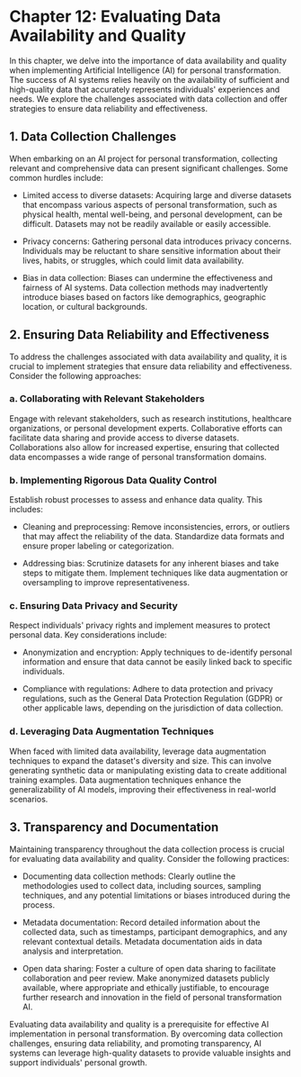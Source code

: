 Chapter 12: Evaluating Data Availability and Quality
====================================================

In this chapter, we delve into the importance of data availability and quality when implementing Artificial Intelligence (AI) for personal transformation. The success of AI systems relies heavily on the availability of sufficient and high-quality data that accurately represents individuals' experiences and needs. We explore the challenges associated with data collection and offer strategies to ensure data reliability and effectiveness.

**1. Data Collection Challenges**
---------------------------------

When embarking on an AI project for personal transformation, collecting relevant and comprehensive data can present significant challenges. Some common hurdles include:

* Limited access to diverse datasets: Acquiring large and diverse datasets that encompass various aspects of personal transformation, such as physical health, mental well-being, and personal development, can be difficult. Datasets may not be readily available or easily accessible.

* Privacy concerns: Gathering personal data introduces privacy concerns. Individuals may be reluctant to share sensitive information about their lives, habits, or struggles, which could limit data availability.

* Bias in data collection: Biases can undermine the effectiveness and fairness of AI systems. Data collection methods may inadvertently introduce biases based on factors like demographics, geographic location, or cultural backgrounds.

**2. Ensuring Data Reliability and Effectiveness**
--------------------------------------------------

To address the challenges associated with data availability and quality, it is crucial to implement strategies that ensure data reliability and effectiveness. Consider the following approaches:

### a. Collaborating with Relevant Stakeholders

Engage with relevant stakeholders, such as research institutions, healthcare organizations, or personal development experts. Collaborative efforts can facilitate data sharing and provide access to diverse datasets. Collaborations also allow for increased expertise, ensuring that collected data encompasses a wide range of personal transformation domains.

### b. Implementing Rigorous Data Quality Control

Establish robust processes to assess and enhance data quality. This includes:

* Cleaning and preprocessing: Remove inconsistencies, errors, or outliers that may affect the reliability of the data. Standardize data formats and ensure proper labeling or categorization.

* Addressing bias: Scrutinize datasets for any inherent biases and take steps to mitigate them. Implement techniques like data augmentation or oversampling to improve representativeness.

### c. Ensuring Data Privacy and Security

Respect individuals' privacy rights and implement measures to protect personal data. Key considerations include:

* Anonymization and encryption: Apply techniques to de-identify personal information and ensure that data cannot be easily linked back to specific individuals.

* Compliance with regulations: Adhere to data protection and privacy regulations, such as the General Data Protection Regulation (GDPR) or other applicable laws, depending on the jurisdiction of data collection.

### d. Leveraging Data Augmentation Techniques

When faced with limited data availability, leverage data augmentation techniques to expand the dataset's diversity and size. This can involve generating synthetic data or manipulating existing data to create additional training examples. Data augmentation techniques enhance the generalizability of AI models, improving their effectiveness in real-world scenarios.

**3. Transparency and Documentation**
-------------------------------------

Maintaining transparency throughout the data collection process is crucial for evaluating data availability and quality. Consider the following practices:

* Documenting data collection methods: Clearly outline the methodologies used to collect data, including sources, sampling techniques, and any potential limitations or biases introduced during the process.

* Metadata documentation: Record detailed information about the collected data, such as timestamps, participant demographics, and any relevant contextual details. Metadata documentation aids in data analysis and interpretation.

* Open data sharing: Foster a culture of open data sharing to facilitate collaboration and peer review. Make anonymized datasets publicly available, where appropriate and ethically justifiable, to encourage further research and innovation in the field of personal transformation AI.

Evaluating data availability and quality is a prerequisite for effective AI implementation in personal transformation. By overcoming data collection challenges, ensuring data reliability, and promoting transparency, AI systems can leverage high-quality datasets to provide valuable insights and support individuals' personal growth.
